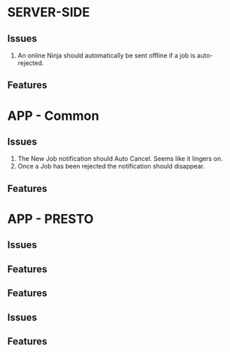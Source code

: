 # SERVER-SIDE
## Issues
1. An online Ninja should automatically be sent offline if a job is auto-rejected.

## Features

# APP - Common
## Issues
1. The New Job notification should Auto Cancel. Seems like it lingers on.
2. Once a Job has been rejected the notification should disappear.
## Features

# APP - PRESTO
## Issues
## Features

## Features
## Issues
## Features

